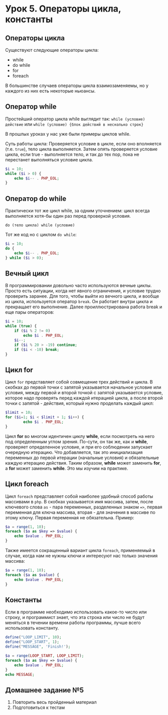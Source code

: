 # Урок 5. Операторы цикла, константы

## Операторы цикла
Существуют следующие операторы цикла:

* while
* do while
* for
* foreach

В большинстве случаев операторы цикла взаимозаменяемы, но у каждого из них есть некоторые ньюансы.

## Оператор while

Простейший оператор цикла while выглядит так:
`while (условие) действие`
или
`while (условие) {блок действий в несколько строк}`

В прошлых уроках у нас уже были примеры циклов while.

Суть работы цикла: Проверяется условие в цикле, если оно вполняется (т.е. `true`), тело цикла выполняется. Затем опять проверяется условие цикла, если true - выполняется тело, и так до тех пор, пока не перестанет выполняться условие цикла.

```php
$i = 10;
while ($i > 0) {
    echo $i-- . PHP_EOL;
}
```

## Оператор do while 

Практически тот же цикл while, за одним уточнением: цикл всегда выполняется хотя-бы один раз перед проверкой условия. 

`do (тело цикла) while (условие)`

Тот же код но с циклом `do while`:

```php
$i = 10;
do {
    echo $i-- . PHP_EOL;
} while ($i > 0);
```

## Вечный цикл

В программировании довольно часто используются вечные циклы. Просто есть ситуации, когда нет явного ограничения, и условие трудно проверить заранее. Для того, чтобы выйти из вечного цикла, и вообще из цикла, используется оператор `break`. Он работает внутри цикла и прекращает его выполнение. Далее проиллюстрирована работа break и еще пары операторов:

```php
$i = 10;
while (true) {
    if ($i % 2 != 0)
        echo $i . PHP_EOL;
    $i--;
    if ($i % 20 > -19) continue;
    if ($i < -10) break;
}
```

## Цикл for

Цикл `for` представляет собой совмещение трех действий и цикла. В скобках до первой точки с запятой указывается начальное условие или условия, между первой и второй точкой с запятой указывается условие, которое надо проверять перед каждой итерацией цикла, а после второй точки с запятой - действия, который нужно проделать каждый цикл:

```php
$limit = 10;
for ($i=1; $i < $limit + 1; $i++) { 
        echo $i . PHP_EOL;
}
```

Цикл **for** во многом идентичен циклу **while**, если посмотреть на него под определенным углом зрения. По-сути, он так же, как и **while**, проверяет определенное условие, и при его соблюдении запускает очередную итерацию. Что добавляется, так это инициализация переменных до первой итерации (начальные условия) и обязательные каждую итерацию действия. Таким образом, **while** может заменить **for**, а **for** может заменить **while**. Это мы изучим на практике.


## Цикл foreach

Цикл `foreach` представляет собой наиболее удобный способ работы  массивами в `php`. В скобках указывается имя массива, затем, после ключевого слова `as` - пара переменных, разделенных знаком `=>`, первая переменная для ключа массива, вторая - для значения в массиве по этому ключу. Первая переменная не обязательна. Пример:

```php
$a = range(1, 10);
foreach ($a as $key => $value) {
    echo $value . PHP_EOL;
}
```

Также имеется сокращенный вариант цикла `foreach`, применяемый в случае, когда нам не нужны ключи и интересуют нас только значения массива:

```php
$a = range(1, 10);
foreach ($a as $value) {
    echo $value . PHP_EOL;
}
```


## Константы

Если в программе необходимо использовать какое-то число или строку, и программист знает, что эта строка или число не будут меняться в течении времени работы программы, лучше всего использовать константу.

```php
define("LOOP_LIMIT", 10);
define("LOOP_START", 1);
define("MESSAGE", 'Finish!');

$a = range(LOOP_START, LOOP_LIMIT);
foreach ($a as $key => $value) {
    echo $value . PHP_EOL;
}
echo MESSAGE;
```


## Домашнее задание №5

1. Повторить весь пройденный материал
2. Подготовиться к тестам
